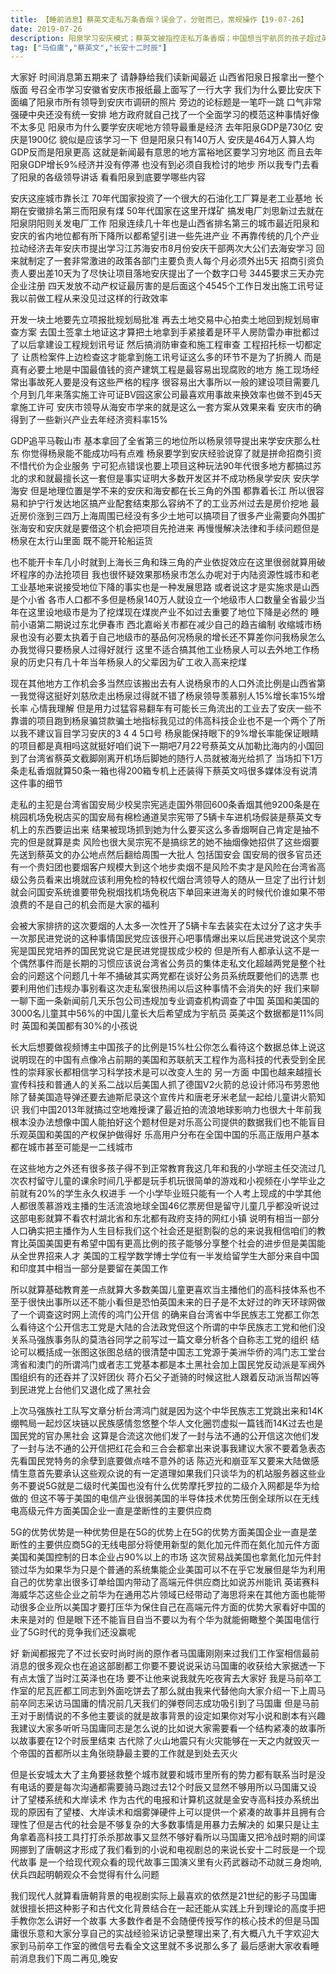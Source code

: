 ```yaml
---
title: 【睡前消息】蔡英文走私万条香烟？误会了，分赃而已，常规操作【19-07-26】
date: 2019-07-26
description: 阳泉学习安庆模式；蔡英文被指控走私万条香烟；中国想当宇航员的孩子超过英美；台湾洪门发表声明；马督工采访《长安十二时辰》原作者马伯庸。
tag: ["马伯庸","蔡英文","长安十二时辰"]
---
```


大家好 时间消息第五期来了 请静静给我们读新闻最近 山西省阳泉日报拿出一整个版面 号召全市学习安徽省安庆市报纸最上面写了一行大字 我们为什么要比安庆下面编了阳泉市所有领导到安庆市调研的照片
旁边的论标题是一笔吓一跳 口气非常强硬中央还没有统一安排 地方政府就自己找了一个全面学习的模范这种事情好像不太多见 阳泉市为什么要学安庆呢地方领导最重是经济 去年阳泉GDP是730亿 安庆是1900亿
貌似是应该学习一下 但是阳泉只有140万人 安庆是464万人算人均GDP反而是阳泉更高 这就是新闻最有意思的地方富裕地区要学习穷地区 而且去年阳泉GDP增长9%经济并没有停滞 也没有到必须自我检讨的地步
所以我专门去看了阳泉的各级领导讲话 看看阳泉到底要学哪些内容

安庆这座城市靠长江 70年代国家投资了一个很大的石油化工厂算是老工业基地 长期在安徽排名第三而阳泉有煤 50年代国家在这里开煤矿 搞发电厂刘思新过去就在阳泉阴阳则关发电厂工作
阳泉连续几十年也是山西省排名第三的城市最近阳泉和安庆的省内地位都有所下降所以都希望引进一些先进产业 不再靠传统的几个产业拉动经济去年安庆市提出学习江苏海安市8月份安庆干部两次大公们去海安学习
回来就制定了一套非常激进的政策各部门主要负责人每个月必须外出5天 招商引资负责人要出差10天为了尽快让项目落地安庆提出了一个数字口号 3445要求三天办完企业注册
四天发放不动产权证最厉害的是后面这个4545个工作日发出施工讯号证我以前做工程从来没见过这样的行政效率

开发一块土地要先立项报批规划局批准 再去土地交易中心拍卖土地回到规划局审查方案 去国土签拿土地证这才算把土地拿到手紧接着是环平人房防雷办审批都过了以后拿建设工程规划讯号证
然后搞消防审查和施工程审查 工程招托标一切都定了 让质检案件上边检查这才能拿到施工讯号证这么多的环节不是为了折腾人 而是真有必要土地是中国最值钱的资产建筑工程是最容易出现腐败的地方
施工现场经常出事故死人要是没有这些严格的程序 很容易出大事所以一般的建设项目需要几个月到几年来落实施工许可证BV园这家公司最喜欢用事故来换效率也做不到45天拿施工许可
安庆市领导从海安市学来的就是这么一套方案从效果来看 安庆市的确得到了一些新兴产业去年经济资料率15%

GDP追平马鞍山市 基本拿回了全省第三的地位所以杨泉领导提出来学安庆那么杜东 你觉得杨泉能不能成功吗有点难 杨泉要学到安庆经验说穿了就是拼命招商引资 不惜代价为企业服务
宁可犯点错误也要上项目这种玩法90年代很多地方都搞过苏北的求和就最擅长这一套但是事实证明大多数开发区并不成功杨泉学安庆 安庆学海安 但是地理位置是学不来的安庆和海安都在长三角的外围 都靠着长江
所以很容易和护宁行发达地区搞产业配套结束那么容纳不了的工业苏州过去是房价挖地 最近房价涨到三四万上海周围已经没有多少土地可以搞项目了很多产业需要向外围扩张海安和安庆就是要借这个机会把项目先抢进来
再慢慢解决法律和手续问题但是杨泉在太行山里面 既不能开轮船运货

也不能开卡车几小时就到上海长三角和珠三角的产业依捉效应在这里很弱就算用破坏程序的办法抢项目 我也很怀疑效果那杨泉市怎么办呢对于内陆资源性城市和老工业基地来说接受地位下降的事实也是一种发展思路
或者说这才是实施求是山西是个小省 各市人口都不多但是杨泉140万人就设立一个地级市人口数量全省最少当年在这里设地级市是为了挖煤现在煤炭产业不如过去重要了地位下降是必然的
睡前小语第二期说过东北伊春市 西北嘉峪关市都在减少自己的趋吉编制 收缩城市杨泉也没有必要太执着于自己地级市的基品何况杨泉的增长还不算差你问我杨泉怎么办我觉得只要杨泉人过得好就行
这里不适合搞其他工业杨泉人可以去外地工作杨泉的历史只有几十年当年杨泉人的父辈因为矿工收入高来挖煤

现在其他地方工作机会多当然应该搬出去有人说杨泉市的人口外流比例是山西省第一我觉得这挺好刘慈欣走出杨泉过得就不错了杨泉领导羡慕别人15%增长率15%增长率 心情我理解
但是用力过猛容易翻车有可能长三角流出的工业去了安庆一些不靠谱的项目跑到杨泉骗贷款骗土地指标我见过的伟高科技企业也不是一个两个了所以我不建议盲目学习安庆的3 4 4 5口号
杨泉能保持眼下的9%增长率能保证眼睛的项目都是真相吗这就挺好咱们说下一期吧7月22号蔡英文从加勒比海内的小国回到了台湾省蔡英文截脚刚离开机场后脚她的随行人员就被海光给抓了
当场扣下1万条走私香烟就算50条一箱也得200箱专机上还装得下蔡英文吗很多媒体没有说清这件事的细节

走私的主犯是台湾省国安局少校吴宗宪逃走国外带回600条香烟其他9200条是在桃园机场免税店买的国安局有棉检通道吴宗宪带了5辆卡车进机场假装是蔡英文专机上的东西要运出来
结果被现场抓到她为什么要买这么多香烟啊自己肯定是抽不完的但是就算是卖 风险也很大吴宗宪不是搞综艺的她不抽烟像她招供了这些烟要先送到蔡英文的办公地点然后翻给周围一大批人
包括国安会 国安局的很多官员还有一个贵妇团也要烟客户规模大到这个地步卖烟不是风险不卖才是风险在台湾省高级公务员看来出境就应该利用免检的特权代烟台湾领导人的随从一旦定了出行计划
就会问国安系统谁要带免税烟找机场免税店下单回来进海关的时候代价谁如果不带浪费的不是自己的机会而是大家的福利

会被大家排挤的这次要烟的人太多一次性开了5辆卡车去装实在太过分了这才失手一次那民进党说的这种事情国民党应该很开心吧事情爆出来以后民进党说这个吴宗宪是国民党培养的国民党说它是民进党提拔成少校的
但是所有人都承认这不是一个偶然事件而是长期的习惯应该说台湾省公务员的集体走私文化超越两党是整个社会的问题这个问题几十年不捅破其实两党都在谈好公务员系统既要他们的选票
也要利用他们违规办事别看这次走私案很热闹以后这种事情不会消失的好 我们来聊一聊下面一条新闻前几天乐包公司违规加专业调查机构调查了中国 英国和美国的3000名儿童其中56%的中国儿童长大后希望成为宇航员
英美这个数据都是11%同时 英国和美国都有30%的小孩说

长大后想要做视频博主中国孩子的比例是15%杜公你怎么看待这个数据总体上说这说明现在的中国有点像冷占前期的美国和苏联航天工程作为高科技的代表受到全民性的崇拜家长都相信学习科学技术是可以改变人生的
另一方面 中国也越来越擅长宣传科技和普通人的关系二战以后美国人抓了德国V2火箭的总设计师冯布劳恩他除了替美国造导弹还要去迪斯尼录这个宣传片和唐老牙米老鼠一起给儿童讲火箭知识
我们中国2013年就搞过空地难授课了最近拍的流浪地球影响力也很大十年前我根本没办法想像中国人能拍好这个题材但是对乐高公司提供的数据我们也不能盲目乐观英国和美国的产权保护做得好
乐高用户分布在全国中国的乐高正版用户基本都在城市甚至可能是一二线城市

在这些地方之外还有很多孩子得不到正常教育我这几年和我的小学班主任交流过几次农村留守儿童的课余时间几乎都是玩手机玩很简单的游戏和小视频在小学毕业之前就有20%的学生永久权进手
一个小学毕业班只能有一个人考上现成的中学其他人都很羡慕游戏主播的生活流浪地球全国46亿票房但是留守儿童几乎都没听说过这部电影就算不看农村湖北省和东北都有政府支持的网红小镇
说明有相当一部分人口确实把主播作为人生目标我们这个社会还是挺割裂的总的来说我相信咱们的教育比英国美国更有希望中国有更高比例的孩子能够分享整个社会的进步但是美国能从全世界招来人才
美国的工程学数学博士学位有一半发给留学生大部分来自中国和印度其中相当一部分是要留在美国工作

所以就算基础教育差一点就算大多数美国儿童更喜欢当主播他们的高科技体系也不至于很快出事所以还不能小看但是恐怕英国未来的日子是不太好过的昨天环球网做了一个调查这时网上流传的鸿门公开信
的确来自台湾省中华民族志工党都工你怎么看待这个公开信志工党是大陆的合法政党但这个所谓的中华民族志工党和他们没关系马强族事务队的莫浩谷同学之前写过一篇文章分析各个自称志工党的组织
结论可以概括成一张图这张图总结的很清楚中国志工党源于美洲华侨的鸿门志工堂台湾省和澳门的所谓鸿门或者志工党基本都是本土黑社会加上国民党反动派是军阀外围组织有的还吞并了汉奸团伙
蒋介石父子逝骑的时候这批人跟着反动派当帮凶等到民进党上台他们又退化成了黑社会

上次马强族社工队写文章分析台湾鸿门就是因为这个中华民族志工党跳出来和14K绷鸭局一起炒区块链以民族感情忽悠整个华人文化圈罚虚拟一篇钱而14K过去也是国民党的官办黑社会
这算是合流这次他们发了一封与法不通的公开信这次他们发了一封与法不通的公开信把红花会和三合会都拿出来说事我建议大家不要着急表态先看国民党特务的余孽到底要做点啥不意外的话
陈迈光和崩亚军又要来大陆做感情生意首先要承认这些观众说的有一定道理如果我们只谈华为的机站服务器这些业务不要说5G就是二级时代美国也没有什么优势摩托罗拉的二级介入网都是华为给做的
但这不等于美国的电信产业很弱美国的半导体技术优势压倒全球所以在无线电高级元件方面美国企业一直是垄断性的主要供应商

5G的优势优势是一种优势但是在5G的优势上在5G的优势方面美国企业一直是垄断性的主要供应商5G的无线电部分将使用新型的氮化加元件而在氮化加元件方面美国和美国控制的日本企业占90%以上的市场
这次贸易战美国也拿氮化加元件封锁过华为如果华为只是个普通的系统集能企业美国可以不在乎它发展但是华为利用自己的优势拿出很多订单给国内带动了高端元件供应商比如说苏州能讯
英诺赛科海威华芯这些企业之前华为在通用芯片领域已经带动了海思将来在其他方面也能带动很多企业所以美国才要打压华为保住自己在高端元件方面的优势大家看好中国的未来是对的
但是眼下还不能盲目自当不要以为有个华为就能俯瞰整个美国电信行业了5G时代的竞争我们还没赢呢

好 新闻都报完了不过长安时尚时尚的原作者马国庸刚刚来过我们工作室相信最前消息的很多观众也在追这部剧都工你要不要说说采访马国庸的收获给大家据透一下有点太饿了当时江英泽也在场
要不让他来说我就先吃夜宵去大家好 我是马前卒工作室的尼瓦匠都工同志到外面吃饼去了那么就由我来代替他向大家介绍一下上周马前卒同志采访马国庸的情况前几天我们的弹卷同志成功吸引到了马国庸
但是马前王对于剧情说的不多他主要谈的就是故事背景的设定如果你对写小说和剧本有兴趣我建议大家多听听马国庸同志是怎么说的比如说大家需要看一个结构紧凑的故事所以故事要在12个时辰里结束
古代除了火山地震只有火灾能够在一天之内就毁灭一个帝国的首都所以主角张晓静最主要的工作就是到处去灭火

但是长安城太大了主角要拯救整个城市就要和城市里所有的势力都有联系当时是没有电话的要是每次沟通都需要骑马跑过去12个时辰又显然不够用所以马国庸又设计了望楼系统和大岸读术
作为古代的电报和计算机这就是金安寺高科技办系统出现的原因有了望楼、大岸读术和烟雾弹硬件上可以提供一个紧凑的故事并且拥有合理性了但是古代的社会是不够复杂的大多数事情是用暴力去解决的
如果只是让主角拿着高科技工具打打杀杀那故事又显然不够好看所以马国庸又把冷战时期的间谍网挪到了唐朝这才形成了我们看到的小说和电视剧总的来说长安十二时辰是一个现代故事
是一个给现代观众看的现代故事三国演义里有火药武器动不动就三身炮响,伏兵四起明朝观众不会觉得有什么问题

我们现代人就算看唐朝背景的电视剧实际上最喜欢的依然是21世纪的影子马国庸就很擅长把这种影子和古代文化背景结合在一起还能从实践上升到理论的高度手把手教你怎么讲好一个故事
大多数作者是不会随便传授写作的核心技术的但是马国庸很乐意和大家分享自己的实战经验采访记录整理出来了,有大概八九千字欢迎大家到马前卒工作室的微信号去看全文这里就不多说那么多了
最后感谢大家收看睡前消息我们下周二再见,晚安